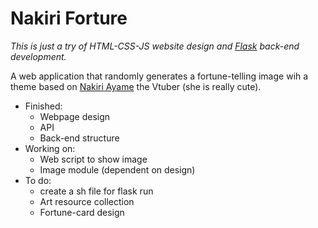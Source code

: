 # Nakiri Forture

*This is just a try of HTML-CSS-JS website design and [Flask](https://flask.palletsprojects.com/en/1.1.x/) back-end development.*

A web application that randomly generates a fortune-telling image wih a theme based on [Nakiri Ayame](https://www.youtube.com/channel/UC7fk0CB07ly8oSl0aqKkqFg) the Vtuber (she is really cute). 

- Finished:
    - Webpage design
    - API
    - Back-end structure
- Working on:
    - Web script to show image 
    - Image module (dependent on design)
- To do:
    - create a sh file for flask run
    - Art resource collection
    - Fortune-card design